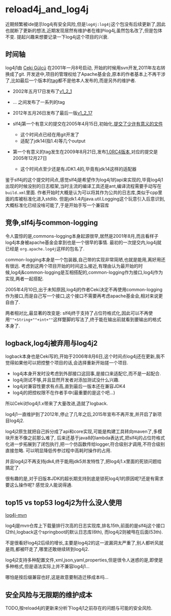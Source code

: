 # reload4j_and_log4j

近期频繁被ide提示log4j有安全风险,但是`log4j:log4j`这个包没有后续更新了,因此也就断了更新的想法,近期发现居然有维护者在维护log4j,虽然包名改了,但是包体不变. 提起兴趣来想要记录一下log4j这个项目的兴衰.

## 时间轴

log4j1由 [Ceki Gülcü](https://github.com/ceki) 在2001年一月8号启动, 开始的时候用svn开发,2011年左右转换成了git. 开发途中,项目的管理权给了Apache基金会,原本的作者基本上不再干涉了,比如最后一个版本的[tag](https://github.com/apache/logging-log4j1/releases/tag/v1_2_17)都不是他本人发布的,而是另外的维护者.

+ 2002年五月17日发布了[v1_2_1](https://github.com/apache/logging-log4j1/releases/tag/v1_2_1)
+ ... 之间发布了一系列的tag
+ 2012年五月26日发布了最后一版[v1_2_17](https://github.com/apache/logging-log4j1/releases/tag/v1_2_17)

+ slf4j第一个有意义的提交在2005年4月15日,初始化,[提交了少许有意义的文件](https://github.com/qos-ch/slf4j/commit/98b7fa747c6dc1613f2b733c887f7de9164a00a4)
  + 这个时间点已经在用git开发了
  + 适配了jdk14(指1.4)等几个output
+ 第一个有意义的tag发生在2009年8月21日,发布[1.0RC4版本](https://github.com/qos-ch/slf4j/releases/tag/SLF4J_1.0RC4),对应的提交是2005年12月27日
  + 这个时间点至少还是有JDK1.4的,毕竟有jdk14这样的适配器

鉴于slf4j的这个提交时间点,感觉slf4j是希望作为log4j1的api来实现的,毕竟log4j1出现的时候没别的日志框架,当时主流的编译工具还是ant,编译流程需要手动写在`build.xml`里面. 作者开始时大概是认为可以将其作为公共的日志库,类似于cpp里面的库被标准化进入stdlib. 但是jdk1.4内java.util.Logging这个玩意引入后意识到,大概标准化已经没啥可能了,于是开始手写一个兼容库

## 竞争,slf4j与common-logging

令人震惊的是,commons-logging本身起源很早,居然是2001年8月,而且看样子log4j本身被apache基金会拿到也是一个很早的事情. 最初的一次提交内,log4j就已经是 `org.apache.log4j`这样的包名了.

common-logging本身是一个包装器,自己带的实现非常简陋,也就是能用,离好用还有很远. 考虑到这两个项目开始的时间这么接近,有理由认为最开始的时候,log4j&common-logging是互相搭配的,common-logging作为接口,log4j作为实现,两者一起搭配.

2005年4月10日,出于未知原因,log4j的作者Ceki决定不再使用common-logging作为接口,而是自己写一个接口,这个接口不需要再考虑apache基金会,相对来说更自由了.

两者相对比,最显著的改变是: slf4j终于支持了占位符格式化,因此可以不再使用`""+String+""+int+""`这样蹩脚的写法了,终于能在输出前就看到要输出的格式本身了.

## logback,log4j被弃用与log4j2

logback本身也是Ceki写的,开始于2006年8月6日,这个时间点log4j还在更新,我不觉得如果他可以把控整个项目的话,会选择重新开始搓一个项目.

+ log4j本身开发时没考虑到外部接口这回事,是接口来适配它,而不是一起配合.
+ log4j测试不够,并且显然开发者对添加测试没什么兴趣.
+ log4j对兼容性要求有点高,直到最后一版本还在兼容JDK4
+ log4j的把控权限不在作者手中(最重要的是这个吧...)

所以Ceki对log4j1.x带来了大量改进,造就了logback.

log4j1一直维护到了2012年,停止了几年之后,2015年宣布不再开发,并开启了新项目log4j2.

log4j2原生就把自己拆分成了api和core实现,可能是构建工具转向maven了,多模块开发不像之前那么难了, 后来还基于java8的lambda表达式,把slf4j的占位符格式化进一步拓展到了闭包执行,把一个仿函数传给logger,符合级别才调用,不符合级别直接忽略. 可以明显降低传参过程中高耗时操作的占用.

并且log4j2不再支持jdk4,终于能用jdk5并发特性了,把log4j1.x里面的死锁问题给搞定了.

很有趣的是,对于旧版本JDK的超长期支持到底是锁死log4j1的原因呢?还是有需求要这么操作呢? 感觉没人能说得通.

## top15 vs top53 log4j2为什么没人使用

[log4j-mvn](https://mvnrepository.com/artifact/log4j/log4j)

log4j是mvn仓库上下载量排行次高的日志实现库,排名15th,前面的是slf4j这个接口(2th),logback这个springboot的默认日志库(6th), 而log4j2则被甩在后面(53th).

不是很看好log4j2后续的增长,主要是log4j2的这一波漏洞太严重了,别人都听风就是雨,都被吓走了,哪里还敢继续转到log4j2.

log4j2支持多种配置文件,xml,json,yaml,properties,但是很令人迷惑的是,即使是多种格式,但是语法实际上并不兼容log4j1...

哪怕是按后缀兼容也好,这是故意要制造迁移成本吗...

## 安全风险与无限期的维护成本

TODO,按reload4j的更新来分析下log4j1之前存在的问题与可能的安全风险.
